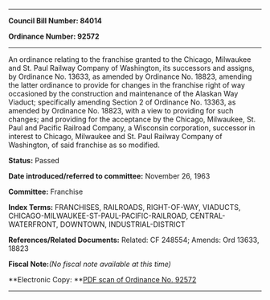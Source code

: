

********

**Council Bill Number: 84014**
   
**Ordinance Number: 92572**
********

 An ordinance relating to the franchise granted to the Chicago, Milwaukee and St. Paul Railway Company of Washington, its successors and assigns, by Ordinance No. 13633, as amended by Ordinance No. 18823, amending the latter ordinance to provide for changes in the franchise right of way occasioned by the construction and maintenance of the Alaskan Way Viaduct; specifically amending Section 2 of Ordinance No. 13363, as amended by Ordinance No. 18823, with a view to providing for such changes; and providing for the acceptance by the Chicago, Milwaukee, St. Paul and Pacific Railroad Company, a Wisconsin corporation, successor in interest to Chicago, Milwaukee and St. Paul Railway Company of Washington, of said franchise as so modified.

**Status:** Passed
   
   
**Date introduced/referred to committee:** November 26, 1963
   
**Committee:** Franchise
   
   
**Index Terms:** FRANCHISES, RAILROADS, RIGHT-OF-WAY, VIADUCTS, CHICAGO-MILWAUKEE-ST-PAUL-PACIFIC-RAILROAD, CENTRAL-WATERFRONT, DOWNTOWN, INDUSTRIAL-DISTRICT

**References/Related Documents:** Related: CF 248554; Amends: Ord 13633, 18823

**Fiscal Note:**_(No fiscal note available at this time)_

**Electronic Copy: **[PDF scan of Ordinance No. 92572](/~archives/Ordinances/Ord_92572.pdf)

********

